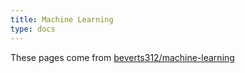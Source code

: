```yaml
---
title: Machine Learning
type: docs
---
```


These pages come from [beverts312/machine-learning](https://github.com/beverts312/machine-learning)
